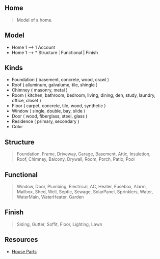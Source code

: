Home
----
>Model of a home.

Model
-----
* Home 1 --> 1 Account
* Home 1 --> * Structure | Functional | Finish

Kinds
-----
* Foundation ( basement, concrete, wood, crawl )
* Roof ( alluminum, galvalume, tile, shingle )
* Chimney ( masonry, metal )
* Room ( kitchen, bathroom, bedroom, living, dining, den, study, laundry, office, closet )
* Floor ( carpet, concrete, tile, wood, synthetic )
* Window ( single, double, bay, slide )
* Door ( wood, fiberglass, steel, glass )
* Residence ( primary, secondary )
* Color

Structure
---------
>Foundation, Frame, Driveway, Garage, Basement, Attic, Insulation, Roof, Chimney, Balcony, Drywall,
>Room, Porch, Patio, Pool

Functional
----------
>Window, Door, Plumbing, Electrical, AC, Heater, Fusebox, Alarm, Mailbox, Shed, Well, Septic, Sewage,
>SolarPanel, Sprinklers, Water, WaterMain, WaterHeater, Garden

Finish
------
>Siding, Gutter, Soffit, Floor, Lighting, Lawn

Resources
---------
* [House Parts](https://www.hippo.com/learn-center/parts-of-a-house)